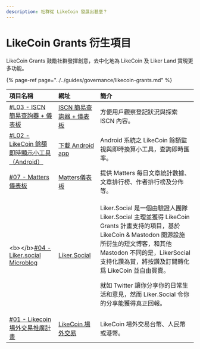 ```yaml
---
description: 社群從 LikeCoin 發展出甚麼？
---
```


# LikeCoin Grants 衍生項目

LikeCoin Grants 鼓勵社群發揮創意，去中化地為 LikeCoin 及 Liker Land 實現更多功能。

{% page-ref page="../../guides/governance/likecoin-grants.md" %}

<table>
  <thead>
    <tr>
      <th style="text-align:left"><b>&#x9805;&#x76EE;&#x540D;&#x7A31;</b>
      </th>
      <th style="text-align:left"><b>&#x7DB2;&#x5740;</b>
      </th>
      <th style="text-align:left"><b>&#x7C21;&#x4ECB;</b>
      </th>
    </tr>
  </thead>
  <tbody>
    <tr>
      <td style="text-align:left"><a href="https://www.notion.so/L03-ISCN-38874936923548a88450af1651eeccf6">#L03 - ISCN &#x7C21;&#x6613;&#x67E5;&#x8A62;&#x5668; + &#x5100;&#x8868;&#x677F;</a>
      </td>
      <td style="text-align:left"><a href="https://datastudio.google.com/u/0/reporting/cdd29e11-db72-4336-b0c1-9e92a82614fb">ISCN &#x7C21;&#x6613;&#x67E5;&#x8A62;&#x5668; + &#x5100;&#x8868;&#x677F;</a>
      </td>
      <td style="text-align:left">&#x65B9;&#x4FBF;&#x7528;&#x6236;&#x89C0;&#x5BDF;&#x767B;&#x8A18;&#x72C0;&#x6CC1;&#x8207;&#x63A2;&#x7D22;
        ISCN &#x5167;&#x5BB9;&#x3002;</td>
    </tr>
    <tr>
      <td style="text-align:left"><a href="https://likecoingrants.notion.site/L02-LikeCoin-Android-e7c38e15770e40b58ea1c14c2fbce4cb">#L02 - LikeCoin &#x9918;&#x984D;&#x5373;&#x6642;&#x986F;&#x793A;&#x5C0F;&#x5DE5;&#x5177;&#xFF08;Android&#xFF09;</a>
      </td>
      <td style="text-align:left"><a href="https://play.google.com/store/apps/details?id=com.noahliu.likebalance">&#x4E0B;&#x8F09; Android app</a>
      </td>
      <td style="text-align:left">Android &#x7CFB;&#x7D71;&#x4E4B; LikeCoin &#x9918;&#x984D;&#x76E3;&#x8996;&#x8207;&#x5373;&#x6642;&#x63DB;&#x7B97;&#x5C0F;&#x5DE5;&#x5177;&#xFF0C;&#x67E5;&#x8A62;&#x5373;&#x6642;&#x532F;&#x7387;&#x3002;</td>
    </tr>
    <tr>
      <td style="text-align:left"><a href="https://www.notion.so/07-Matters-d93f7803ba76422fbbda2614572ea7b8">#07 - Matters &#x5100;&#x8868;&#x677F;</a>
      </td>
      <td style="text-align:left"><a href="https://datastudio.google.com/u/0/reporting/16219925-2790-4e7b-a4e9-4a26b7e3524b/page/kPABC">Matters&#x5100;&#x8868;&#x677F;</a>
      </td>
      <td style="text-align:left">&#x63D0;&#x4F9B; Matters &#x6BCF;&#x65E5;&#x6587;&#x7AE0;&#x7D71;&#x8A08;&#x6578;&#x64DA;&#x3001;&#x6587;&#x7AE0;&#x6392;&#x884C;&#x699C;&#x3001;&#x4F5C;&#x8005;&#x6392;&#x884C;&#x699C;&#x53CA;&#x5206;&#x4F48;&#x7B49;&#x3002;</td>
    </tr>
    <tr>
      <td style="text-align:left">&lt;b&gt;&lt;/b&gt;<a href="https://www.notion.so/04-Liker-social-Microblog-b266e07da4704d84983f4ef5d0b3f469">#04 - Liker.social Microblog</a>
      </td>
      <td style="text-align:left"><a href="https://liker.social/">Liker.Social</a>
      </td>
      <td style="text-align:left">
        <p>Liker.Social &#x662F;&#x4E00;&#x500B;&#x7531;&#x9A57;&#x8B49;&#x4EBA;&#x5718;&#x968A;
          Liker.Social &#x4E3B;&#x7406;&#x4E26;&#x7372;&#x5F97; LikeCoin Grants &#x8A08;&#x756B;&#x652F;&#x6301;&#x7684;&#x9805;&#x76EE;&#xFF0C;&#x57FA;&#x65BC;
          LikeCoin &amp; Mastodon &#x958B;&#x6E90;&#x8A2D;&#x65BD;&#x6240;&#x884D;&#x751F;&#x7684;&#x77ED;&#x6587;&#x535A;&#x5BA2;&#xFF0C;&#x548C;&#x5176;&#x4ED6;
          Mastodon &#x4E0D;&#x540C;&#x7684;&#x662F;&#xFF0C;LikerSocial &#x652F;&#x6301;&#x5316;&#x8B9A;&#x70BA;&#x8CDE;&#xFF0C;&#x5C07;&#x6309;&#x8B9A;&#x53CA;&#x8A02;&#x95B1;&#x8F49;&#x5316;&#x7232;
          LikeCoin &#x4E26;&#x81EA;&#x7531;&#x8CB7;&#x8CE3;&#x3002;</p>
        <p>&#x5C31;&#x5982; Twitter &#x8B93;&#x4F60;&#x5206;&#x4EAB;&#x4F60;&#x7684;&#x65E5;&#x5E38;&#x751F;&#x6D3B;&#x548C;&#x610F;&#x898B;&#xFF0C;&#x7136;&#x800C;
          Liker.Social &#x4EE4;&#x4F60;&#x7684;&#x5206;&#x4EAB;&#x80FD;&#x7372;&#x5F97;&#x771F;&#x6B63;&#x56DE;&#x5831;&#x3002;</p>
      </td>
    </tr>
    <tr>
      <td style="text-align:left"><a href="https://www.notion.so/01-Likecoin-7c79e932e8eb4416bb59a9a39b58fde4">#01 - Likecoin &#x5834;&#x5916;&#x4EA4;&#x6613;&#x63A8;&#x5EE3;&#x8A08;&#x756B;</a>
      </td>
      <td style="text-align:left"><a href="https://lotc.netlify.app/">LikeCoin &#x5834;&#x5916;&#x4EA4;&#x6613;</a>
      </td>
      <td style="text-align:left">LikeCoin &#x5834;&#x5916;&#x4EA4;&#x6613;&#x53F0;&#x5E63;&#x3001;&#x4EBA;&#x6C11;&#x5E63;&#x6216;&#x6E2F;&#x5E63;&#x3002;</td>
    </tr>
  </tbody>
</table>


